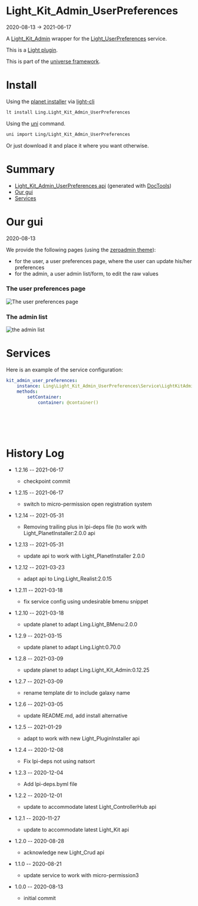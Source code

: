 Light_Kit_Admin_UserPreferences
===========
2020-08-13 -> 2021-06-17



A [Light_Kit_Admin](https://github.com/lingtalfi/Light_Kit_Admin) wrapper for the [Light_UserPreferences](https://github.com/lingtalfi/Light_UserPreferences) service.


This is a [Light plugin](https://github.com/lingtalfi/Light/blob/master/doc/pages/plugin.md).

This is part of the [universe framework](https://github.com/karayabin/universe-snapshot).


Install
==========
Using the [planet installer](https://github.com/lingtalfi/Light_PlanetInstaller) via [light-cli](https://github.com/lingtalfi/Light_Cli)
```bash
lt install Ling.Light_Kit_Admin_UserPreferences
```

Using the [uni](https://github.com/lingtalfi/universe-naive-importer) command.
```bash
uni import Ling/Light_Kit_Admin_UserPreferences
```

Or just download it and place it where you want otherwise.






Summary
===========
- [Light_Kit_Admin_UserPreferences api](https://github.com/lingtalfi/Light_Kit_Admin_UserPreferences/blob/master/doc/api/Ling/Light_Kit_Admin_UserPreferences.md) (generated with [DocTools](https://github.com/lingtalfi/DocTools))
- [Our gui](#our-gui)
- [Services](#services)





Our gui
===========
2020-08-13


We provide the following pages (using the [zeroadmin theme](https://www.templatemonster.com/admin-templates/zero-admin-template-82792.html)):

- for the user, a user preferences page, where the user can update his/her preferences
- for the admin, a user admin list/form, to edit the raw values



### The user preferences page

![The user preferences page](https://lingtalfi.com/img/universe/Light_Kit_Admin_UserPreferences/lka-user_preferences-user-mainpage.png)


### The admin list

![the admin list](https://lingtalfi.com/img/universe/Light_Kit_Admin_UserPreferences/lka-user_preferences-admin-list.png)










Services
=========


Here is an example of the service configuration:

```yaml
kit_admin_user_preferences: 
    instance: Ling\Light_Kit_Admin_UserPreferences\Service\LightKitAdminUserPreferencesService
    methods: 
        setContainer: 
            container: @container()
        
    
        
    
    
```



History Log
=============

- 1.2.16 -- 2021-06-17

    - checkpoint commit

- 1.2.15 -- 2021-06-17

    - switch to micro-permission open registration system
  
- 1.2.14 -- 2021-05-31

    - Removing trailing plus in lpi-deps file (to work with Light_PlanetInstaller:2.0.0 api

- 1.2.13 -- 2021-05-31

  - update api to work with Light_PlanetInstaller 2.0.0
  
- 1.2.12 -- 2021-03-23

  - adapt api to Ling.Light_Realist:2.0.15
  
- 1.2.11 -- 2021-03-18

  - fix service config using undesirable bmenu snippet

- 1.2.10 -- 2021-03-18

    - update planet to adapt Ling.Light_BMenu:2.0.0
  
- 1.2.9 -- 2021-03-15

    - update planet to adapt Ling.Light:0.70.0

- 1.2.8 -- 2021-03-09

    - update planet to adapt Ling.Light_Kit_Admin:0.12.25
  
- 1.2.7 -- 2021-03-09

    - rename template dir to include galaxy name
  
- 1.2.6 -- 2021-03-05

    - update README.md, add install alternative

- 1.2.5 -- 2021-01-29

    - adapt to work with new Light_PluginInstaller api

- 1.2.4 -- 2020-12-08

    - Fix lpi-deps not using natsort

- 1.2.3 -- 2020-12-04

    - Add lpi-deps.byml file

- 1.2.2 -- 2020-12-01

    - update to accommodate latest Light_ControllerHub api
    
- 1.2.1 -- 2020-11-27

    - update to accommodate latest Light_Kit api
    
- 1.2.0 -- 2020-08-28

    - acknowledge new Light_Crud api  
    
- 1.1.0 -- 2020-08-21

    - update service to work with micro-permission3
    
    
- 1.0.0 -- 2020-08-13

    - initial commit